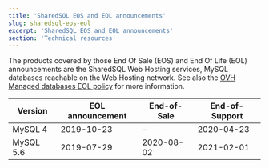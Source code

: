 ```yaml
---
title: 'SharedSQL EOS and EOL announcements'
slug: sharedsql-eos-eol
excerpt: 'SharedSQL EOS and EOL announcements'
section: 'Technical resources'
---
```


The products covered by those End Of Sale (EOS) and End Of Life (EOL) announcements are the SharedSQL Web Hosting services, MySQL databases reachable on the Web Hosting network. See also the [OVH Managed databases EOL policy](../eol-policy/guide.en-gb.md) for more information.

|Version|EOL announcement|End-of-Sale|End-of-Support|
|---|---|---|---|
|MySQL 4|2019-10-23|-|2020-04-23|
|MySQL 5.6|2019-07-29|2020-08-02|2021-02-01|

